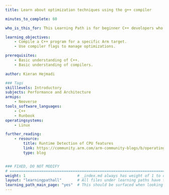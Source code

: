 ```yaml
---
title: Learn about optimization techniques using the g++ compiler

minutes_to_complete: 60

who_is_this_for: This Learning Path is for beginner C++ developers who are looking to optimize applications on Arm-based cloud instances using compiler flags. 

learning_objectives: 
    - Compile a C++ program for a specific Arm target.
    - Use compiler flags to manage optimizations.

prerequisites:
    - Basic understanding of C++.
    - Basic understanding of compilers.

author: Kieran Hejmadi

### Tags
skilllevels: Introductory
subjects: Performance and Architecture
armips:
    - Neoverse
tools_software_languages:
    - C++
    - Runbook
operatingsystems:
    - Linux

further_reading:
    - resource:
        title: Runtime Detection of CPU features 
        link: https://community.arm.com/arm-community-blogs/b/operating-systems-blog/posts/runtime-detection-of-cpu-features-on-an-armv8-a-cpu
        type: blog


### FIXED, DO NOT MODIFY
# ================================================================================
weight: 1                       # _index.md always has weight of 1 to order correctly
layout: "learningpathall"       # All files under learning paths have this same wrapper
learning_path_main_page: "yes"  # This should be surfaced when looking for related content. Only set for _index.md of learning path content.
---
```


